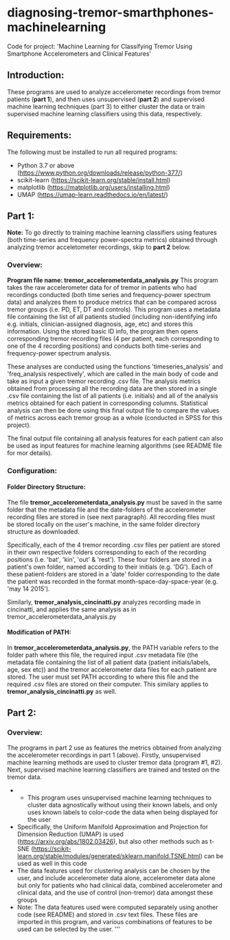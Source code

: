 # diagnosing-tremor-smarthphones-machinelearning
Code for project: 'Machine Learning for Classifying Tremor Using Smartphone Accelerometers and Clinical Features'

## Introduction:
These programs are used to analyze accelerometer recordings from tremor patients (**part 1**), and then uses unsupervised (**part 2**) and supervised machine learning techniques (part 3) to either cluster the data or train supervised machine learning classifiers using this data, respectively.

## Requirements:
The following must be installed to run all required programs:
- Python 3.7 or above (https://www.python.org/downloads/release/python-377/)
- scikit-learn (https://scikit-learn.org/stable/install.html)
- matplotlib (https://matplotlib.org/users/installing.html)
- UMAP (https://umap-learn.readthedocs.io/en/latest/)

## Part 1:
**Note:** To go directly to training machine learning classifiers using features (both time-series and frequency power-spectra metrics) obtained through analyzing tremor acceletometer recordings, skip to **part 2** below.

### Overview: 
**Program file name: tremor_accelerometerdata_analysis.py**
This program takes the raw accelerometer data for of tremor in patients who had recordings conducted (both time series and frequency-power spectrum data) and analyzes them to produce metrics that can be compared across tremor groups (i.e. PD, ET, DT and controls). This program uses a metadata file containing the list of all patients studied (including non-identifying info e.g. initials, clinician-assigned diagnosis, age, etc) and stores this information. Using the stored basic ID info, the program then opens corresponding tremor recording files (4 per patient, each corresponding to one of the 4 recording positions) and conducts both time-series and frequency-power spectrum analysis. 

These analyses are conducted using the functions 'timeseries_analysis' and 'freq_analysis respectively', which are called in the main body of code and take as input a given tremor recording .csv file. The analysis metrics obtained from processing all the recording data are then stored in a single .csv file containing the list of all patients (i.e. initials) and all of the analysis metrics obtained for each patient in corresponding columns. Statistical analysis can then be done using this final output file to compare the values of metrics across each tremor group as a whole (conducted in SPSS for this project).

The final output file containing all analysis features for each patient can also be used as input features for machine learning algorithms (see README file for mor details).

### Configuration:
#### Folder Directory Structure:
The file **tremor_accelerometerdata_analysis.py** must be saved in the same folder that the metadata file and the date-folders of the accelerometer recording files are stored in (see next paragraph). All recording files must be stored locally on the user's machine, in the same folder directory structure as downloaded.

Specifically, each of the 4 tremor recording .csv files per patient are stored in their own respective folders corresponding to each of the recording positions (i.e. 'bat', 'kin', 'out' & 'rest'). These four folders are stored in a patient's own folder, named according to their initials (e.g. 'DG'). Each of these patient-folders are stored in a 'date' folder corresponding to the date the patient was recorded in the format month-space-day-space-year (e.g. 'may 14 2015').

Similarly, **tremor_analysis_cincinatti.py** analyzes recording made in cincinatti, and applies the same analysis as in tremor_accelerometerdata_analysis.py

#### Modification of PATH:
In **tremor_accelerometerdata_analysis.py**, the PATH variable refers to the folder path where this file, the required input .csv metadata file (the metadata file containing the list of all patient data (patient initials/labels, age, sex etc)) and the tremor accelerometer data files for each patient are stored. The user must set PATH according to where this file and the required .csv files are stored on their computer. 
This similary applies to **tremor_analysis_cincinatti.py** as well.

## Part 2:
### Overview:
The programs in part 2 use as features the metrics obtained from analyzing the accelerometer recordings in part 1 (above). Firstly, unsupervised machine learning methods are used to cluster tremor data (program #1, #2). Next, supervised machine learning classifiers are trained and tested on the tremor data.

- - This program uses unsupervised machine learning techniques to cluster data agnostically without using their known labels, and only uses known labels to color-code the data when being displayed for the user
- Specifically, the Uniform Manifold Approximation and Projection for Dimension Reduction (UMAP) is used (https://arxiv.org/abs/1802.03426), but also other methods such as t-SNE (https://scikit-learn.org/stable/modules/generated/sklearn.manifold.TSNE.html) can be used as well in this code
- The data features used for clustering analysis can be chosen by the user, and include accelerometer data alone, accelerometer data alone but only for patients who had clinical data, combined accelerometer and clinical data, and the use of control (non-tremor) data amongst these groups
- Note: The data features used were computed separately using another code (see README) and stored in .csv text files. These files are imported in this program, and various combinations of features to be used can be selected by the user.
'''
